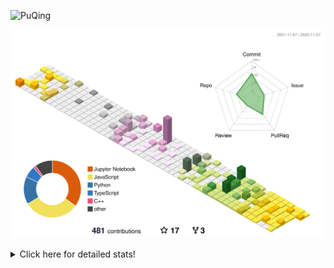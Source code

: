 ![PuQing](https://user-images.githubusercontent.com/27223114/171565019-9a56fae6-b08b-421f-99db-7e830da42371.png)

![](./profile-3d-contrib/profile-season-animate.svg)

<details>
<summary>Click here for detailed stats!</summary>

<!--START_SECTION:waka-->
**I'm a Night 🦉** 

```text
🌞 Morning    46 commits     ███░░░░░░░░░░░░░░░░░░░░░░   12.11% 
🌆 Daytime    125 commits    ████████░░░░░░░░░░░░░░░░░   32.89% 
🌃 Evening    111 commits    ███████░░░░░░░░░░░░░░░░░░   29.21% 
🌙 Night      98 commits     ██████░░░░░░░░░░░░░░░░░░░   25.79%

```


📊 **This Week I Spent My Time On** 

```text
💬 Programming Languages: 
C++                      5 hrs 19 mins       █████████████████████░░░░   86.66% 
Python                   34 mins             ██░░░░░░░░░░░░░░░░░░░░░░░   9.25% 
C                        14 mins             █░░░░░░░░░░░░░░░░░░░░░░░░   3.9% 
Markdown                 0 secs              ░░░░░░░░░░░░░░░░░░░░░░░░░   0.13% 
JSON                     0 secs              ░░░░░░░░░░░░░░░░░░░░░░░░░   0.06%

🔥 Editors: 
VS Code                  6 hrs 8 mins        █████████████████████████   100.0%

💻 Operating System: 
Linux                    4 hrs 56 mins       ████████████████████░░░░░   80.29% 
Windows                  1 hr 6 mins         ████░░░░░░░░░░░░░░░░░░░░░   18.01% 
Mac                      6 mins              ░░░░░░░░░░░░░░░░░░░░░░░░░   1.7%

```


<!--END_SECTION:waka-->
</details>
